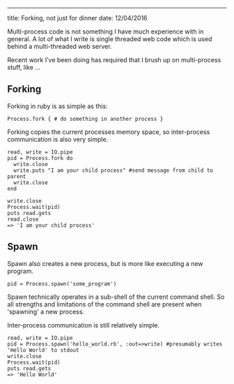 ---
title: Forking, not just for dinner
date: 12/04/2016


Multi-process code is not something I have much experience with in general.  A lot of what I write is single threaded 
web code which is used behind a multi-threaded web server.

Recent work I've been doing has required that I brush up on multi-process stuff, like ...

Forking
---------

Forking in ruby is as simple as this:

    Process.fork { # do something in another process }
    
 Forking copies the current processes memory space, so inter-process communication is also very simple.
    
    read, write = IO.pipe
    pid = Process.fork do
      write.close
      write.puts "I am your child process" #send message from child to parent
      write.close
    end
    
    write.close  
    Process.wait(pid)
    puts read.gets
    read.close
    => 'I am your child process'
     
Spawn
-----

Spawn also creates a new process, but is more like executing a new program.
 
    pid = Process.spawn('some_program')
    
 Spawn technically operates in a sub-shell of the current command shell.   So all strengths and limitations of the 
 command shell are present when 'spawning' a new process.
    
Inter-process communication is still relatively simple.
    
    read, write = IO.pipe
    pid = Process.spawn('hello_world.rb', :out=>write) #presumably writes 'Hello World' to stdout
    write.close
    Process.wait(pid)
    puts read.gets
    => 'Hello World'
     
